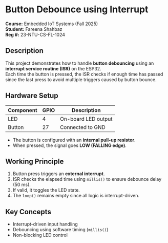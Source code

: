 # Button Debounce using Interrupt

**Course:** Embedded IoT Systems (Fall 2025)  
**Student:** Fareena Shahbaz  
**Reg #:** 23-NTU-CS-FL-1024  

## Description
This project demonstrates how to handle **button debouncing** using an **interrupt service routine (ISR)** on the ESP32.  
Each time the button is pressed, the ISR checks if enough time has passed since the last press to avoid multiple triggers caused by button bounce.

## Hardware Setup
| Component | GPIO | Description        |
|------------|------|--------------------|
| LED        | 4    | On-board LED output |
| Button     | 27   | Connected to GND   |

- The button is configured with an **internal pull-up resistor**.  
- When pressed, the signal goes **LOW (FALLING edge)**.

##  Working Principle
1. Button press triggers an **external interrupt**.  
2. ISR checks the elapsed time using `millis()` to ensure debounce delay (50 ms).  
3. If valid, it toggles the LED state.  
4. The `loop()` remains empty since all logic is interrupt-driven.

##  Key Concepts
- Interrupt-driven input handling  
- Debouncing using software timing (`millis()`)  
- Non-blocking LED control

